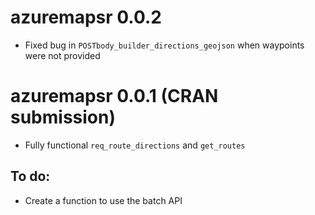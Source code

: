 # azuremapsr 0.0.2

- Fixed bug in `POSTbody_builder_directions_geojson` when waypoints were not provided

# azuremapsr 0.0.1 (CRAN submission)

- Fully functional `req_route_directions` and `get_routes`

## To do:

- Create a function to use the batch API
